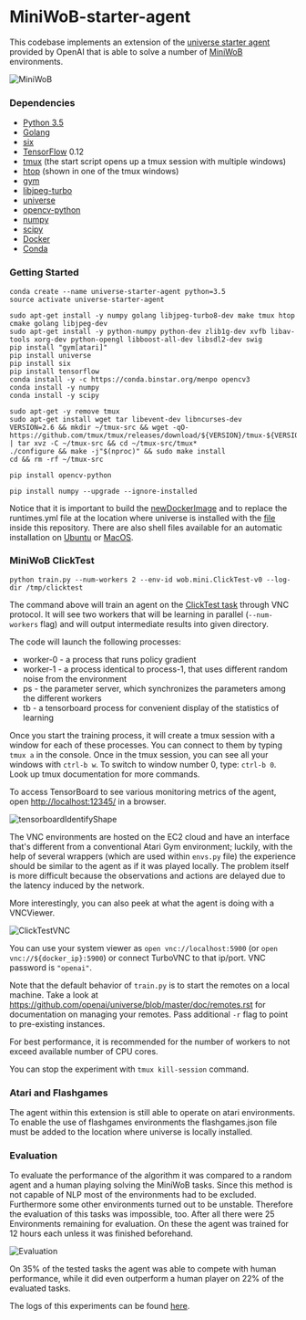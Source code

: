 # MiniWoB-starter-agent

This codebase implements an extension of the [universe starter agent](http://github.com/openai/universe-starter-agent) provided by OpenAI that is able to solve a number of [MiniWoB](http://alpha.openai.com/miniwob/) environments.

![MiniWoB](https://github.com/tommi1612/miniwob-starter-agent/raw/master/imgs/MiniWoB.jpg "MiniWoB")

### Dependencies

* [Python 3.5](https://www.python.org/downloads/release/python-350/)
* [Golang](https://golang.org/doc/install)
* [six](https://pypi.python.org/pypi/six)
* [TensorFlow](https://www.tensorflow.org/) 0.12
* [tmux](https://tmux.github.io/) (the start script opens up a tmux session with multiple windows)
* [htop](https://hisham.hm/htop/) (shown in one of the tmux windows)
* [gym](https://pypi.python.org/pypi/gym)
* [libjpeg-turbo](https://libjpeg-turbo.org)
* [universe](https://pypi.python.org/pypi/universe)
* [opencv-python](https://pypi.python.org/pypi/opencv-python)
* [numpy](https://pypi.python.org/pypi/numpy)
* [scipy](https://pypi.python.org/pypi/scipy)
* [Docker](https://www.docker.com)
* [Conda](https://conda.io)


### Getting Started

```
conda create --name universe-starter-agent python=3.5
source activate universe-starter-agent

sudo apt-get install -y numpy golang libjpeg-turbo8-dev make tmux htop cmake golang libjpeg-dev
sudo apt-get install -y python-numpy python-dev zlib1g-dev xvfb libav-tools xorg-dev python-opengl libboost-all-dev libsdl2-dev swig
pip install "gym[atari]"
pip install universe
pip install six
pip install tensorflow
conda install -y -c https://conda.binstar.org/menpo opencv3
conda install -y numpy
conda install -y scipy

sudo apt-get -y remove tmux
sudo apt-get install wget tar libevent-dev libncurses-dev
VERSION=2.6 && mkdir ~/tmux-src && wget -qO- https://github.com/tmux/tmux/releases/download/${VERSION}/tmux-${VERSION}.tar.gz | tar xvz -C ~/tmux-src && cd ~/tmux-src/tmux*
./configure && make -j"$(nproc)" && sudo make install
cd && rm -rf ~/tmux-src

pip install opencv-python

pip install numpy --upgrade --ignore-installed

```

Notice that it is important to build the [newDockerImage](https://github.com/tommi1612/miniwob-starter-agent/tree/master/newDockerImage) and to replace the runtimes.yml file at the location where universe is installed with the [file](https://github.com/tommi1612/miniwob-starter-agent/tree/master/runtimes.yml) inside this repository. There are also shell files available for an automatic installation on [Ubuntu](https://github.com/tommi1612/install-miniwob-starter-agent/blob/master/install%20miniwob-starter-agent-ubuntu.sh) or [MacOS](https://github.com/tommi1612/install-miniwob-starter-agent/blob/master/install%20miniwob-starter-agent-mac.sh).

### MiniWoB ClickTest

`python train.py --num-workers 2 --env-id wob.mini.ClickTest-v0 --log-dir /tmp/clicktest`

The command above will train an agent on the [ClickTest task](http://alpha.openai.com/miniwob/preview/miniwob/click-test.html) through VNC protocol.
It will see two workers that will be learning in parallel (`--num-workers` flag) and will output intermediate results into given directory.

The code will launch the following processes:
* worker-0 - a process that runs policy gradient
* worker-1 - a process identical to process-1, that uses different random noise from the environment
* ps - the parameter server, which synchronizes the parameters among the different workers
* tb - a tensorboard process for convenient display of the statistics of learning

Once you start the training process, it will create a tmux session with a window for each of these processes. You can connect to them by typing `tmux a` in the console.
Once in the tmux session, you can see all your windows with `ctrl-b w`.
To switch to window number 0, type: `ctrl-b 0`. Look up tmux documentation for more commands.

To access TensorBoard to see various monitoring metrics of the agent, open [http://localhost:12345/](http://localhost:12345/) in a browser.

![tensorboardIdentifyShape](https://github.com/tommi1612/miniwob-starter-agent/raw/master/imgs/tbIdentifyShape.png "tensorboardIdentifyShape")

The VNC environments are hosted on the EC2 cloud and have an interface that's different from a conventional Atari Gym
environment;  luckily, with the help of several wrappers (which are used within `envs.py` file)
the experience should be similar to the agent as if it was played locally. The problem itself is more difficult
because the observations and actions are delayed due to the latency induced by the network.

More interestingly, you can also peek at what the agent is doing with a VNCViewer.

![ClickTestVNC](https://github.com/tommi1612/miniwob-starter-agent/raw/master/imgs/ClickTestVNC.png "ClickTestVNC")

You can use your system viewer as `open vnc://localhost:5900` (or `open vnc://${docker_ip}:5900`) or connect TurboVNC to that ip/port.
VNC password is `"openai"`.

Note that the default behavior of `train.py` is to start the remotes on a local machine. Take a look at https://github.com/openai/universe/blob/master/doc/remotes.rst for documentation on managing your remotes. Pass additional `-r` flag to point to pre-existing instances.

For best performance, it is recommended for the number of workers to not exceed available number of CPU cores.

You can stop the experiment with `tmux kill-session` command.

### Atari and Flashgames

The agent within this extension is still able to operate on atari environments. To enable the use of flashgames environments the flashgames.json file must be added to the location where universe is locally installed.


### Evaluation

To evaluate the performance of the algorithm it was compared to a random agent and a human playing solving the MiniWoB tasks. Since this method is not capable of NLP most of the environments had to be excluded. Furthermore some other environments turned out to be unstable. Therefore the evaluation of this tasks was impossible, too. After all there were 25 Environments remaining for evaluation. On these the agent was trained for 12 hours each unless it was finished beforehand.

![Evaluation](https://github.com/tommi1612/miniwob-starter-agent/raw/master/imgs/Evaluation_DRL_MiniWoB.png "Evaluation")

On 35% of the tested tasks the agent was able to compete with human performance, while it did even outperform a human player on 22% of the evaluated tasks. 

The logs of this experiments can be found [here](https://github.com/tommi1612/logs).